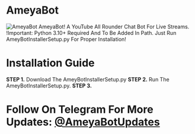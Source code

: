 # AmeyaBot
![AmeyaBot](https://github.com/AmeyaGurjar/AmeyBotAssets/raw/main/ameyBotUpdater.png)
AmeyaBot! A YouTube All Rounder Chat Bot For Live Streams.
!Important: Python 3.10+ Required And To Be Added In Path.
Just Run AmeyBotInstallerSetup.py For Proper Installation!
# Installation Guide
**STEP 1.** Download The AmeyBotInstallerSetup.py
**STEP 2.** Run The AmeyBotInstallerSetup.py.
**STEP 3.** 
# Follow On Telegram For More Updates: [@AmeyaBotUpdates](https://t.me/AmeyaBotUpdates)
